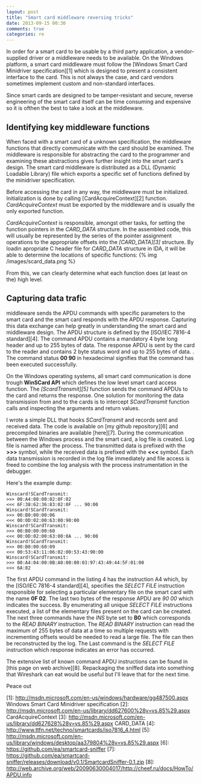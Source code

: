 ```yaml
---
layout: post
title: "Smart card middleware reversing tricks"
date: 2013-09-15 00:30
comments: true
categories: re
---
```

In order for a smart card to be usable by a third party application, a vendor-supplied
driver or a middleware needs to be available. On the Windows platform, a smart card
middleware must follow the [Windows Smart Card Minidriver specification][1] which is
designed to present a consistent interface to the card. This is not always the case,
and card vendors sometimes implement custom and non-standard interfaces.

Since smart cards are designed to be tamper-resistant and secure, reverse 
engineering of the smart card itself can be time consuming and expensive so it 
is ofthen the best to take a look at the middleware. 

Identifying key middleware functions
------------------------------------

When faced with a smart card of a unknown specification,  the middleware functions
that directly communicate with the  card should be examined. The middleware is 
responsible for abstracting the card to the programmer and examining these 
abstractions gives further insight into the smart card's design. The smart card 
middleware is distributed as a DLL (Dynamic Loadable Library) file which exports
a specific set of functions defined by the minidriver specification.

Before accessing the card in any way, the middleware must be initialized. 
Initialization is done by calling [CardAcquireContext][2] function. 
*CardAcquireContext* must be exported by the middleware and is usually the only 
exported function. 

*CardAcquireContext* is responsible, amongst other tasks, for setting the function
pointers in the *CARD_DATA* structure. In the assembled code, this will usually be
represented by the series of the pointer assignment operations to the appropriate
offsets into the *[CARD_DATA][3]* structure. By loadin apropriate C header file 
for *CARD_DATA* structure in IDA, it will be able to determine the locations of 
specific functions: 
{% img /images/scard_data.png %}

From this, we can clearly determine what each function does (at least on the)
high level. 

Capturing data trafic
---------------------

middleware sends the APDU commands with specific parameters to the smart card and
the smart card responds with the APDU response. Capturing this data exchange can
help greatly in understanding the smart card and middleware design.  The APDU structure
is defined by the [ISO/IEC 7816-4 standard][4]. The command APDU contains a 
mandatory 4 byte long header and up to 255 bytes of data.
The response APDU is sent by the card to the reader and contains 2 byte status 
word and up to 255 bytes of data. . The command status __00 90__ in hexadecimal 
signifies that the command has been executed successfully. 

On the Windows operating systems, all smart card communication is done trough 
__WinSCard API__ which defines the low level smart card access function. The *[ScardTransmit][5]*
function sends the command APDUs to the card and returns the response. One solution 
for monitoring the data transmission from and to the cards is to intercept 
*SCardTransmit* function calls and inspecting the arguments and return values. 

I wrote a simple DLL that hooks *SCardTransmit* and records sent and received data.
The code is available on [my github repository][6] and precompiled binaries are
available [here][7]. During the communication between the Windows process and 
the smart card, a log file is created. Log file is named after the process. 
The transmitted data is prefixed with the __>>>__ symbol, while the received data
is prefixed with the __<<<__ symbol. Each data transmission is recorded in the 
log file immediately and file access is freed to combine the log analysis with 
the process instrumentation in the debugger.  

Here's the example dump:
```
Winscard!SCardTransmit:
>>> 00:A4:08:00:02:0F:02
<<< 6F:38:62:36:83:02:0F ... 90:00
Winscard!SCardTransmit:
>>> 00:B0:00:00:06
<<< 00:0D:02:00:63:00:90:00
Winscard!SCardTransmit:
>>> 00:B0:00:00:60
<<< 00:0D:02:00:63:00:0A ... 90:00
Winscard!SCardTransmit:
>>> 00:B0:00:60:09
<<< 00:53:43:11:06:02:00:53:43:90:00
Winscard!SCardTransmit:
>>> 00:A4:04:00:0B:A0:00:00:03:97:43:49:44:5F:01:00
<<< 6A:82
```

The first APDU command in the listing 4 has the instruction A4 which, by the 
[ISO/IEC 7816-4 standard][4], specifies the _SELECT FILE_ instruction responsible 
for selecting a particular elementary file on the smart card with the name __0F 02__.
The last two bytes of the response APDU are _90 00_ which indicates the success.
By enumerating all unique _SELECT FILE_ instructions executed, a list of the elementary
files present on the card can be created. The next three commands have the _INS_
byte set to __B0__ which corresponds to the _READ BINARY_ instruction. The _READ BINARY_
instruction can read the maximum of 255 bytes of data at a time so multiple 
requests with incrementing offsets would be needed to read a large file. The 
file can then be reconstructed by the log. The Last command is the _SELECT FILE_
instruction which response indicates an error has occurred. 

The extensive list of known command APDU instructions can be found in [this page on web archive][8].
Repackaging the sniffed data into something that Wireshark can eat would be 
useful but I'll leave that for the next time.

Peace out

 



[1]: http://msdn.microsoft.com/en-us/windows/hardware/gg487500.aspx Windows Smart Card Minidriver specification
[2]: http://msdn.microsoft.com/en-us/library/dd627600%28v=vs.85%29.aspx CardAcquireContext
[3]: http://msdn.microsoft.com/en-us/library/dd627628%28v=vs.85%29.aspx CARD_DATA
[4]: http://www.ttfn.net/techno/smartcards/iso7816_4.html 
[5]: http://msdn.microsoft.com/en-us/library/windows/desktop/aa379804%28v=vs.85%29.aspx
[6]: https://github.com/ea/smartcard-sniffer
[7]: https://github.com/ea/smartcard-sniffer/releases/download/v0.1/SmartcardSniffer-0.1.zip
[8]: http://web.archive.org/web/20090630004017/http://cheef.ru/docs/HowTo/APDU.info